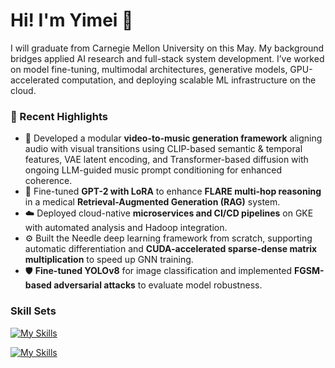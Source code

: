 # Hi! I'm Yimei 👋

I will graduate from Carnegie Mellon University on this May. My background bridges applied AI research and full-stack system development. I’ve worked on model fine-tuning, multimodal architectures, generative models, GPU-accelerated computation, and deploying scalable ML infrastructure on the cloud.

### 🔬 Recent Highlights

- 🎵 Developed a modular **video-to-music generation framework** aligning audio with visual transitions using CLIP-based semantic & temporal features, VAE latent encoding, and Transformer-based diffusion with ongoing LLM-guided music prompt conditioning for enhanced coherence.
- 🧠 Fine-tuned **GPT-2 with LoRA** to enhance **FLARE multi-hop reasoning** in a medical **Retrieval-Augmented Generation (RAG)** system.
- ☁️ Deployed cloud-native **microservices and CI/CD pipelines** on GKE with automated analysis and Hadoop integration.
- ⚙️ Built the Needle deep learning framework from scratch, supporting automatic differentiation and **CUDA-accelerated sparse-dense matrix multiplication** to speed up GNN training.
- 🛡️ **Fine-tuned YOLOv8** for image classification and implemented **FGSM-based adversarial attacks** to evaluate model robustness.

### Skill Sets
[![My Skills](https://skillicons.dev/icons?i=python,pytorch,sklearn,mysql,cpp)](https://skillicons.dev)

[![My Skills](https://skillicons.dev/icons?i=docker,kubernetes,terraform,git,gcp,aws,latex)](https://skillicons.dev)

